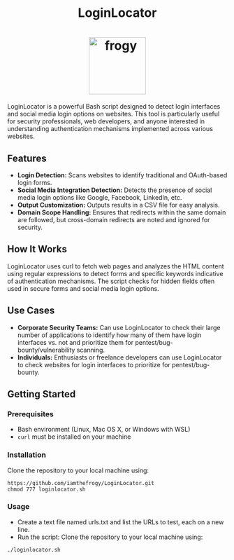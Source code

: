 <h1 align="center">LoginLocator
<h1 align="center">
<a href="https://github.com/iamthefrogy/LoginLocator"><img src="https://i.ibb.co/S6hyRqM/DALL-E-2024-05-08-16-26-09-Logo-design-for-a-tech-tool-named-Auth-Scan-The-logo-should-feature-a-sty.webp" alt="frogy" height=130px align="centre"></a>
</h1>
LoginLocator is a powerful Bash script designed to detect login interfaces and social media login options on websites. This tool is particularly useful for security professionals, web developers, and anyone interested in understanding authentication mechanisms implemented across various websites.

## Features

- **Login Detection:** Scans websites to identify traditional and OAuth-based login forms.
- **Social Media Integration Detection:** Detects the presence of social media login options like Google, Facebook, LinkedIn, etc.
- **Output Customization:** Outputs results in a CSV file for easy analysis.
- **Domain Scope Handling:** Ensures that redirects within the same domain are followed, but cross-domain redirects are noted and ignored for security.

## How It Works
LoginLocator uses curl to fetch web pages and analyzes the HTML content using regular expressions to detect forms and specific keywords indicative of authentication mechanisms. The script checks for hidden fields often used in secure forms and social media login options.

## Use Cases

- **Corporate Security Teams:** Can use LoginLocator to check their large number of applications to identify how many of them have login interfaces vs. not and prioritize them for pentest/bug-bounty/vulnerability scanning.
- **Individuals:** Enthusiasts or freelance developers can use LoginLocator to check websites for login interfaces to prioritize for pentest/bug-bounty.

## Getting Started

### Prerequisites
- Bash environment (Linux, Mac OS X, or Windows with WSL)
- `curl` must be installed on your machine

### Installation
Clone the repository to your local machine using:
```
https://github.com/iamthefrogy/LoginLocator.git
chmod 777 loginlocator.sh
```
### Usage
- Create a text file named urls.txt and list the URLs to test, each on a new line.
- Run the script:
Clone the repository to your local machine using:
```
./loginlocator.sh
```

